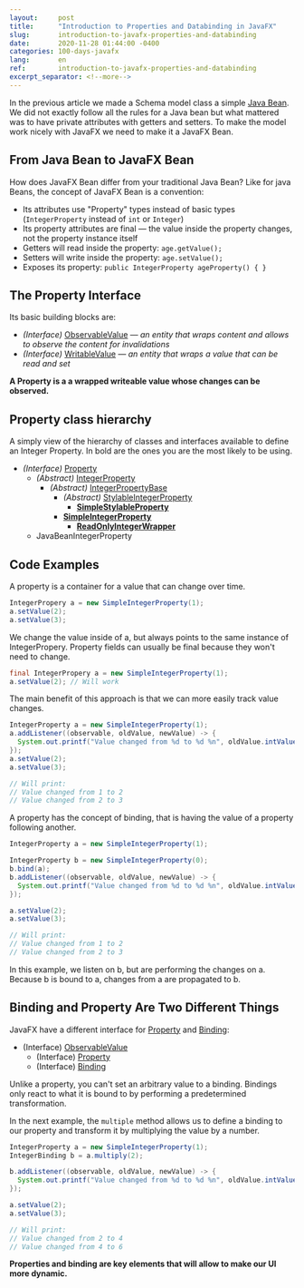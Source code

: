 ```yaml
---
layout:     post
title:      "Introduction to Properties and Databinding in JavaFX"
slug:       introduction-to-javafx-properties-and-databinding
date:       2020-11-28 01:44:00 -0400
categories: 100-days-javafx
lang:       en
ref:        introduction-to-javafx-properties-and-databinding
excerpt_separator: <!--more-->
---
```


In the previous article we made a Schema model class a simple [Java Bean](https://stackoverflow.com/questions/3295496/what-is-a-javabean-exactly). We did not exactly follow all the rules for a Java bean but what mattered was to have private attributes with getters and setters. To make the model work nicely with JavaFX we need to make it a JavaFX Bean.

<!--more-->

## From Java Bean to JavaFX Bean

How does JavaFX Bean differ from your traditional Java Bean? 
Like for java Beans, the concept of JavaFX Bean is a convention:

- Its attributes use "Property" types instead of basic types (`IntegerProperty` instead of `int` or `Integer`)
- Its property attributes are final — the value inside the property changes, not the property instance itself
- Getters will read inside the property: `age.getValue();`
- Setters will write inside the property: `age.setValue();`
- Exposes its property: `public IntegerProperty ageProperty() { }`

## The Property Interface

Its basic building blocks are:

- *(Interface)* [ObservableValue](https://openjfx.io/javadoc/15/javafx.base/javafx/beans/value/ObservableValue.html)
*— an entity that wraps content and allows to observe the content for invalidations*
- *(Interface)* [WritableValue](https://openjfx.io/javadoc/15/javafx.base/javafx/beans/value/WritableValue.html)
*— an entity that wraps a value that can be read and set*

**A Property is a a wrapped writeable value whose changes can be observed.**

## Property class hierarchy

A simply view of the hierarchy of classes and interfaces available to define an Integer Property. In bold are the ones you are the most likely to be using.

- *(Interface)* [Property](https://openjfx.io/javadoc/15/javafx.base/javafx/beans/property/Property.html)
    - *(Abstract)* [IntegerProperty](https://openjfx.io/javadoc/15/javafx.base/javafx/beans/property/IntegerProperty.html)
        - *(Abstract)* [IntegerPropertyBase](https://openjfx.io/javadoc/15/javafx.base/javafx/beans/property/IntegerPropertyBase.html)
            - *(Abstract)* [StylableIntegerProperty](https://openjfx.io/javadoc/15/javafx.graphics/javafx/css/StyleableIntegerProperty.html)
                - **[SimpleStylableProperty](https://openjfx.io/javadoc/15/javafx.graphics/javafx/css/SimpleStyleableIntegerProperty.html)**
            - **[SimpleIntegerProperty](https://openjfx.io/javadoc/15/javafx.base/javafx/beans/property/SimpleIntegerProperty.html)**
                - **[ReadOnlyIntegerWrapper](https://openjfx.io/javadoc/15/javafx.base/javafx/beans/property/ReadOnlyIntegerWrapper.html)**
    - JavaBeanIntegerProperty

## Code Examples

A property is a container for a value that can change over time.

```java
IntegerPropery a = new SimpleIntegerProperty(1);
a.setValue(2);
a.setValue(3);
```

We change the value inside of a, but always points to the same instance of IntegerPropery. Property fields can usually be final because they won't need to change.

```java
final IntegerPropery a = new SimpleIntegerProperty(1);
a.setValue(2); // Will work
```

The main benefit of this approach is that we can more easily track value changes.

```java
IntegerProperty a = new SimpleIntegerProperty(1);
a.addListener((observable, oldValue, newValue) -> {
  System.out.printf("Value changed from %d to %d %n", oldValue.intValue(), newValue.intValue());
});
a.setValue(2);
a.setValue(3);

// Will print:
// Value changed from 1 to 2 
// Value changed from 2 to 3
```

A property has the concept of binding, that is having the value of a property following another.

```java
IntegerProperty a = new SimpleIntegerProperty(1);

IntegerProperty b = new SimpleIntegerProperty(0);
b.bind(a);
b.addListener((observable, oldValue, newValue) -> {
  System.out.printf("Value changed from %d to %d %n", oldValue.intValue(), newValue.intValue());
});

a.setValue(2);
a.setValue(3);

// Will print:
// Value changed from 1 to 2 
// Value changed from 2 to 3
```

In this example, we listen on b, but are performing the changes on a. Because b is bound to a, changes from a are propagated to b.

## Binding and Property Are Two Different Things

JavaFX have a different interface for [Property](https://openjfx.io/javadoc/15/javafx.base/javafx/beans/property/Property.html) and [Binding](https://openjfx.io/javadoc/15/javafx.base/javafx/beans/binding/Binding.html):

- (Interface) [ObservableValue](https://openjfx.io/javadoc/15/javafx.base/javafx/beans/value/ObservableValue.html)
    - (Interface) [Property](https://openjfx.io/javadoc/15/javafx.base/javafx/beans/property/Property.html)
    - (Interface) [Binding](https://openjfx.io/javadoc/15/javafx.base/javafx/beans/binding/Binding.html)

Unlike a property, you can't set an arbitrary value to a binding. Bindings only react to what it is bound to by performing a predetermined transformation.

In the next example, the `multiple` method allows us to define a binding to our property and transform it by multiplying the value by a number.

```java
IntegerProperty a = new SimpleIntegerProperty(1);
IntegerBinding b = a.multiply(2);

b.addListener((observable, oldValue, newValue) -> {
  System.out.printf("Value changed from %d to %d %n", oldValue.intValue(), newValue.intValue());
});

a.setValue(2);
a.setValue(3);

// Will print:
// Value changed from 2 to 4 
// Value changed from 4 to 6
```

**Properties and binding are key elements that will allow to make our UI more dynamic.**